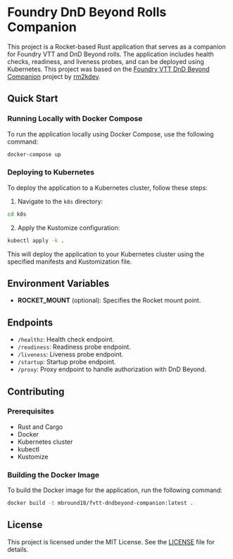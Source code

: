 # Foundry DnD Beyond Rolls Companion

This project is a Rocket-based Rust application that serves as a companion for Foundry VTT and DnD Beyond rolls. The application includes health checks, readiness, and liveness probes, and can be deployed using Kubernetes.
This project was based on the [Foundry VTT DnD Beyond Companion](https://github.com/rm2kdev/foundry-dnd-beyond-rolls-companion) project by [rm2kdev](https://github.com/rm2kdev).

## Quick Start

### Running Locally with Docker Compose

To run the application locally using Docker Compose, use the following command:

```sh
docker-compose up
```

### Deploying to Kubernetes

To deploy the application to a Kubernetes cluster, follow these steps:

1. Navigate to the `k8s` directory:

```sh
cd k8s
```

2. Apply the Kustomize configuration:

```sh
kubectl apply -k .
```

This will deploy the application to your Kubernetes cluster using the specified manifests and Kustomization file.

## Environment Variables

- **ROCKET_MOUNT** (optional): Specifies the Rocket mount point.

## Endpoints

- `/healthz`: Health check endpoint.
- `/readiness`: Readiness probe endpoint.
- `/liveness`: Liveness probe endpoint.
- `/startup`: Startup probe endpoint.
- `/proxy`: Proxy endpoint to handle authorization with DnD Beyond.

## Contributing

### Prerequisites

- Rust and Cargo
- Docker
- Kubernetes cluster
- kubectl
- Kustomize

### Building the Docker Image

To build the Docker image for the application, run the following command:

```sh
docker build -t mbround18/fvtt-dndbeyond-companion:latest .
```

## License

This project is licensed under the MIT License. See the [LICENSE](LICENSE.md) file for details.
